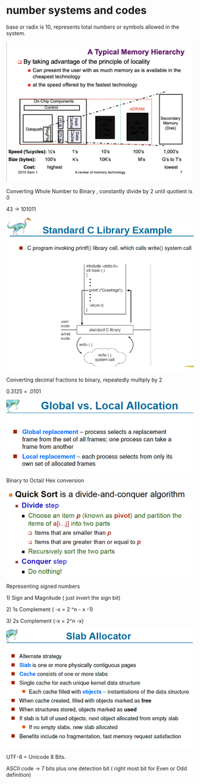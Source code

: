 # number systems and codes

base or radix is 10, represents total numbers or symbols allowed in the system. 

![](../.gitbook/assets/image%20%28141%29.png)

Converting Whole Number to Binary , constantly divide by 2 until quotient is 0

43 -&gt; 101011

![](../.gitbook/assets/image%20%2854%29.png)

Converting decimal fractions to binary, repeatedly multiply by 2 

0.3125 = .0101

![](../.gitbook/assets/image%20%28142%29.png)

Binary to Octal/ Hex conversion 

![](../.gitbook/assets/image%20%2859%29.png)

Representing signed numbers

1\) Sign and Magnitude  \( just invert the sign bit\)

2\) 1s Complement \( -x = 2 ^n - x -1\)

3\) 2s Complement \(-x = 2^n -x\)

![](../.gitbook/assets/image%20%2872%29.png)



UTF-8 = Unicode 8 Bits.

ASCII code -&gt; 7 bits plus one detection bit \( right most bit for Even or Odd definition\)

